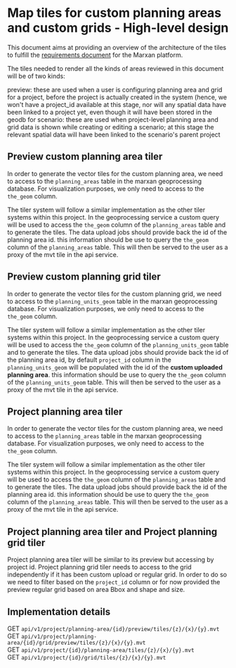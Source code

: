 # Map tiles for custom planning areas and custom grids - High-level design

This document aims at providing an overview of the architecture of the tiles to
fulfill the [requirements document](./requirements.md) for the Marxan platform.

The tiles needed to render all the kinds of areas reviewed in this document will
be of two kinds:

preview: these are used when a user is configuring planning area and grid for a
project, before the project is actually created in the system (hence, we won't
have a project_id available at this stage, nor will any spatial data have been
linked to a project yet, even though it will have been stored in the geodb for
scenario: these are used when project-level planning area and grid data is shown
while creating or editing a scenario; at this stage the relevant spatial data
will have been linked to the scenario's parent project


## Preview custom planning area tiler

In order to generate the vector tiles for the custom planning area, we need to
access to the `planning_areas` table in the marxan geoprocessing database. For
visualization purposes, we only need to access to the `the_geom` column.

The tiler system will follow a similar implementation as the other tiler systems
within this project. In the geoprocessing service a custom query will be used to
access the `the_geom` column of the `planning_areas` table and to generate the
tiles. The data upload jobs should provide back the id of the planning area id.
this information should be use to query the `the_geom` column of the
`planning_areas` table. This will then be served to the user as a proxy of the
mvt tile in the api service.

## Preview custom planning grid tiler

In order to generate the vector tiles for the custom planning grid, we need to
access to the `planning_units_geom` table in the marxan geoprocessing database.
For visualization purposes, we only need to access to the `the_geom` column.

The tiler system will follow a similar implementation as the other tiler systems
within this project. In the geoprocessing service a custom query will be used to
access the `the_geom` column of the `planning_units_geom` table and to generate
the tiles. The data upload jobs should provide back the id of the planning area
id, by default `project_id` column in the `planning_units_geom` will be
populated with the id of the **custom uploaded planning area**. this information
should be use to query the `the_geom` column of the `planning_units_geom` table.
This will then be served to the user as a proxy of the mvt tile in the api
service.

## Project planning area tiler

In order to generate the vector tiles for the custom planning area, we need to
access to the `planning_areas` table in the marxan geoprocessing database. For
visualization purposes, we only need to access to the `the_geom` column.

The tiler system will follow a similar implementation as the other tiler systems
within this project. In the geoprocessing service a custom query will be used to
access the `the_geom` column of the `planning_areas` table and to generate the
tiles. The data upload jobs should provide back the id of the planning area id.
this information should be use to query the `the_geom` column of the
`planning_areas` table. This will then be served to the user as a proxy of the
mvt tile in the api service.

## Project planning area tiler and Project planning grid tiler

Project planning area tiler will be similar to its preview but accessing by
project id. Project planning grid tiler needs to access to the grid
independently if it has been custom upload or regular grid. In order to do so we
need to filter based on the `project_id` column or for now provided the preview
regular grid based on area Bbox and shape and size.


## Implementation details

GET `api/v1/project/planning-area/{id}/preview/tiles/{z}/{x}/{y}.mvt`  
GET `api/v1/project/planning-area/{id}/grid/preview/tiles/{z}/{x}/{y}.mvt`  
GET `api/v1/project/{id}/planning-area/tiles/{z}/{x}/{y}.mvt`  
GET `api/v1/project/{id}/grid/tiles/{z}/{x}/{y}.mvt`  
